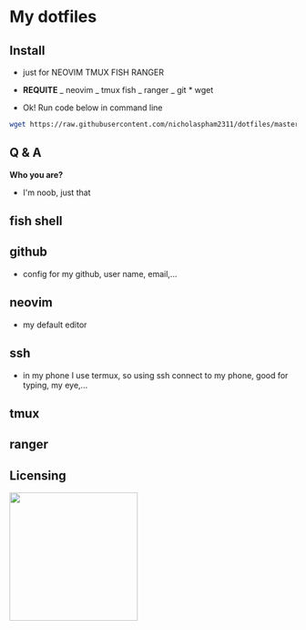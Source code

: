 # My dotfiles

## Install

-   just for NEOVIM TMUX FISH RANGER
-   **REQUITE**
    _ neovim
    _ tmux fish
    _ ranger
    _ git \* wget

-   Ok! Run code below in command line

```bash
wget https://raw.githubusercontent.com/nicholaspham2311/dotfiles/master/install.bash \ bash install.bash ; rm install.bash
```

## Q & A

**Who you are?**

-   I'm noob, just that

## fish shell

## github

-   config for my github, user name, email,...

## neovim

-   my default editor

## ssh

-   in my phone I use termux, so using ssh connect to my phone, good for typing, my eye,...

## tmux

## ranger

## Licensing

<img src="https://cdn-images-1.medium.com/max/1600/1*C87EjxGeMPrkTuVRVWVg4w.png" width="225"></img>
